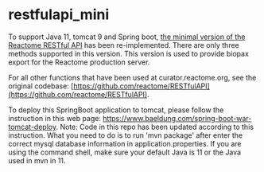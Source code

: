 # restfulapi_mini

To support Java 11, tomcat 9 and Spring boot, [the minimal version of the Reactome RESTful API](https://github.com/reactome/RESTfulAPI/tree/minimized) has been re-implemented. There are only three methods supported in this version. This version is used to provide biopax export for the Reactome production server. 

For all other functions that have been used at curator.reactome.org, see the original codebase: [https://github.com/reactome/RESTfulAPI](https://github.com/reactome/RESTfulAPI).

To deploy this SpringBoot application to tomcat, please follow the instruction in this web page: https://www.baeldung.com/spring-boot-war-tomcat-deploy. Note: Code in this repo has been updated according to this instruction. What you need to do is to run 'mvn package' after enter the correct mysql database information in application.properties. If you are using the command shell, make sure your default Java is 11 or the Java used in mvn in 11.
